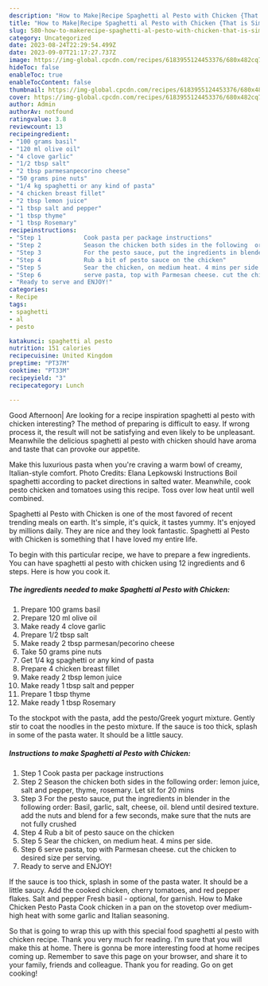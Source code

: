 ```yaml
---
description: "How to Make|Recipe Spaghetti al Pesto with Chicken {That is Simple"
title: "How to Make|Recipe Spaghetti al Pesto with Chicken {That is Simple"
slug: 580-how-to-makerecipe-spaghetti-al-pesto-with-chicken-that-is-simple
category: Uncategorized
date: 2023-08-24T22:29:54.499Z
date: 2023-09-07T21:17:27.737Z
image: https://img-global.cpcdn.com/recipes/6183955124453376/680x482cq70/spaghetti-al-pesto-with-chicken-recipe-main-photo.jpg
hideToc: false
enableToc: true
enableTocContent: false
thumbnail: https://img-global.cpcdn.com/recipes/6183955124453376/680x482cq70/spaghetti-al-pesto-with-chicken-recipe-main-photo.jpg
cover: https://img-global.cpcdn.com/recipes/6183955124453376/680x482cq70/spaghetti-al-pesto-with-chicken-recipe-main-photo.jpg
author: Admin
authorAv: notfound
ratingvalue: 3.8
reviewcount: 13
recipeingredient:
- "100 grams basil"
- "120 ml olive oil"
- "4 clove garlic"
- "1/2 tbsp salt"
- "2 tbsp parmesanpecorino cheese"
- "50 grams pine nuts"
- "1/4 kg spaghetti or any kind of pasta"
- "4 chicken breast fillet"
- "2 tbsp lemon juice"
- "1 tbsp salt and pepper"
- "1 tbsp thyme"
- "1 tbsp Rosemary"
recipeinstructions:
- "Step 1            Cook pasta per package instructions"
- "Step 2            Season the chicken both sides in the following  order:  lemon juice, salt and pepper, thyme, rosemary. Let sit for 20 mins"
- "Step 3            For the pesto sauce, put the ingredients in blender in the following order:  Basil, garlic, salt, cheese, oil. blend until desired texture. add the nuts and blend for a few seconds, make sure that the nuts are not fully crushed"
- "Step 4            Rub a bit of pesto sauce on the chicken"
- "Step 5            Sear the chicken, on medium heat. 4 mins per side."
- "Step 6            serve pasta, top with Parmesan cheese. cut the chicken to desired size per serving."
- "Ready to serve and ENJOY!"
categories:
- Recipe
tags:
- spaghetti
- al
- pesto

katakunci: spaghetti al pesto 
nutrition: 151 calories
recipecuisine: United Kingdom
preptime: "PT37M"
cooktime: "PT33M"
recipeyield: "3"
recipecategory: Lunch

---
```



Good Afternoon| Are looking for a recipe inspiration spaghetti al pesto with chicken interesting? The method of preparing is difficult to easy. If wrong process it, the result will not be satisfying and even likely to be unpleasant. Meanwhile the delicious spaghetti al pesto with chicken should have aroma and taste that can provoke our appetite.





Make this luxurious pasta when you&#39;re craving a warm bowl of creamy, Italian-style comfort. Photo Credits: Elana Lepkowski Instructions Boil spaghetti according to packet directions in salted water. Meanwhile, cook pesto chicken and tomatoes using this recipe. Toss over low heat until well combined.

Spaghetti al Pesto with Chicken is one of the most favored of recent trending meals on earth. It's simple, it's quick, it tastes yummy. It's enjoyed by millions daily. They are nice and they look fantastic. Spaghetti al Pesto with Chicken is something that I have loved my entire life.


To begin with this particular recipe, we have to prepare a few ingredients. You can have spaghetti al pesto with chicken using 12 ingredients and 6 steps. Here is how you cook it.

<!--inarticleads1-->

##### The ingredients needed to make Spaghetti al Pesto with Chicken:

1. Prepare 100 grams basil
1. Prepare 120 ml olive oil
1. Make ready 4 clove garlic
1. Prepare 1/2 tbsp salt
1. Make ready 2 tbsp parmesan/pecorino cheese
1. Take 50 grams pine nuts
1. Get 1/4 kg spaghetti or any kind of pasta
1. Prepare 4 chicken breast fillet
1. Make ready 2 tbsp lemon juice
1. Make ready 1 tbsp salt and pepper
1. Prepare 1 tbsp thyme
1. Make ready 1 tbsp Rosemary


To the stockpot with the pasta, add the pesto/Greek yogurt mixture. Gently stir to coat the noodles in the pesto mixture. If the sauce is too thick, splash in some of the pasta water. It should be a little saucy. 

<!--inarticleads2-->

##### Instructions to make Spaghetti al Pesto with Chicken:

1. Step 1            Cook pasta per package instructions
1. Step 2            Season the chicken both sides in the following  order:  lemon juice, salt and pepper, thyme, rosemary. Let sit for 20 mins
1. Step 3            For the pesto sauce, put the ingredients in blender in the following order:  Basil, garlic, salt, cheese, oil. blend until desired texture. add the nuts and blend for a few seconds, make sure that the nuts are not fully crushed
1. Step 4            Rub a bit of pesto sauce on the chicken
1. Step 5            Sear the chicken, on medium heat. 4 mins per side.
1. Step 6            serve pasta, top with Parmesan cheese. cut the chicken to desired size per serving.
1. Ready to serve and ENJOY!

If the sauce is too thick, splash in some of the pasta water. It should be a little saucy. Add the cooked chicken, cherry tomatoes, and red pepper flakes. Salt and pepper Fresh basil - optional, for garnish. How to Make Chicken Pesto Pasta Cook chicken in a pan on the stovetop over medium-high heat with some garlic and Italian seasoning. 

So that is going to wrap this up with this special food spaghetti al pesto with chicken recipe. Thank you very much for reading. I'm sure that you will make this at home. There is gonna be more interesting food at home recipes coming up. Remember to save this page on your browser, and share it to your family, friends and colleague. Thank you for reading. Go on get cooking!
